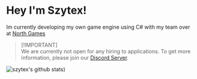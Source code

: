 # Hey I'm Szytex!
Im currently developing my own game engine using C# with my team over at [North Games](https://github.com/North-Games)

> [!IMPORTANT]\
> We are currently not open for any hiring to applications.
> To get more information, please join our [Discord Server](https:://discord.com/invite/KVTeFRUdnb).

![szytex's github stats](https://github-readme-stats.vercel.app/api?username=szytex&show_icons=true&theme=dracula))
